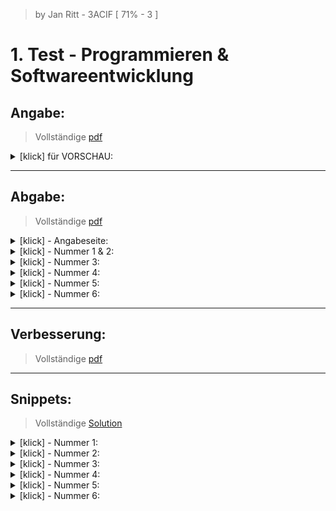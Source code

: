 <!-------------------------------------------------------------------  
 - MARKDOWN - Cheatsheets:  
    Getting started:
      https://docs.github.com/en/get-started/writing-on-github/getting-started-with-writing-and-formatting-on-github/quickstart-for-writing-on-github
    Basic github formatting syntax:  
      https://docs.github.com/en/get-started/writing-on-github/getting-started-with-writing-and-formatting-on-github/basic-writing-and-formatting-syntax
 ------------------------------------------------------------------->

   > by Jan Ritt - 3ACIF    [ 71% - 3 ]
 
# 1. Test - Programmieren & Softwareentwicklung
## **Angabe**:  
> Vollständige [pdf](https://github.com/IxI-Enki/Test-pose-001/blob/main/Angabe/Test-pose-001%20--%20Angabe(leer).pdf)
<details>
  <summary> [klick] für VORSCHAU: </summary> 
  
  ![Angabe(leer)](https://github.com/IxI-Enki/Test-pose-001/assets/138018029/beebd258-8039-46b8-9a81-5f2923e65dd2)

</details>

-------------------------------  

<!------------------------------------------------->
## **Abgabe**:  
> Vollständige [pdf](https://github.com/IxI-Enki/Test-pose-001/blob/main/Abgabe/Test-pose-001.pdf)  

<details>
  <summary> [klick] - Angabeseite: </summary>  

 ![Angabe](https://github.com/IxI-Enki/Test-pose-001/blob/main/Abgabe/Test-pose-001%20--%20Angabe.jpg)  
 
</details>

<!-- -->

<details>
  <summary> [klick] - Nummer 1 & 2: </summary>    
 
 ![Seite 1](https://github.com/IxI-Enki/Test-pose-001/blob/main/Abgabe/Test-pose-001%20--%20Seite%20(1).jpg)
  
</details>

<!-- -->

<details>
  <summary> [klick] - Nummer 3: </summary>  

![Seite 2](https://github.com/IxI-Enki/Test-pose-001/blob/main/Abgabe/Test-pose-001%20--%20Seite%20(2).jpg) 
  
</details>

<!-- -->

<details>
  <summary> [klick] - Nummer 4: </summary>  

 ![Seite 5](https://github.com/IxI-Enki/Test-pose-001/blob/main/Abgabe/Test-pose-001%20--%20Seite%20(5).jpg)
  
</details>

<!-- -->

<details>
  <summary> [klick] - Nummer 5: </summary>  

 ![Seite 3](https://github.com/IxI-Enki/Test-pose-001/blob/main/Abgabe/Test-pose-001%20--%20Seite%20(3).jpg)
  
</details>

<!-- -->

<details>
  <summary> [klick] - Nummer 6: </summary>  

 ![Seite 4](https://github.com/IxI-Enki/Test-pose-001/blob/main/Abgabe/Test-pose-001%20--%20Seite%20(4).jpg)
  
</details>

-------------------------------  

<!------------------------------------------------->
## **Verbesserung**:  
> Vollständige [pdf]( )



-------------------------------  

<!------------------------------------------------->

## **Snippets**:  
> Vollständige [Solution](https://github.com/IxI-Enki/Test-pose-001/tree/main/Solution)
<details>
  <summary> [klick] - Nummer 1: </summary>  

```c#
/* DECLARE VARIABLES */
            double x,y, z;

/* CALCULATION ------------------------  // TEST ARGUMENTS */
            if ((x == y && x != z) ||    //    x IS y AND NOT z  OR ..
                (x == z && x != y) ||    //    x IS z AND NOT y  OR ..
                (y == z && y != x))      //    y IS z AND NOT x  
            { // if ONE ARGUEMENT is TRUE
/* OUT */       Console.Write("\n Genau 2 Werte sind gleich.");
            }
            else
            { // if ALL ARGUMENTS are FALSE
/* OUT */       Console.Write("\n Es sind nicht genau 2 Werte gleich.");
            }
```  
</details>

<!-- -->

<details>
  <summary> [klick] - Nummer 2: </summary>  

```c#
/* DECLARE VARIABLES */
            double a, b, c,
                   swap;
/* CALCULATION */
            if (a < b)      // SWAP a & b IF b is bigger
            {  swap = a;
               a = b;
               b = swap;
            }
            if (a < c)      // SWAP a & c IF c is bigger
            {  swap = a;
               a = c;
               c = swap;
            }
            if (b < c)      // SWAP b & c IF c is bigger
            {  swap = b;
               b = c;
               c = swap;
            }
/* OUT */   Console.Write($"\n Absteigende Reihenfolge:" +
                          $"\n {a}" +
                          $"\n {b}" +
                          $"\n {c}");
```  
</details>

<!-- -->

<details>
  <summary> [klick] - Nummer 3: </summary>  

```c#
/* DECLARE VARIABLES */
            int month, days;
/* CALCULATION */
            switch (month)
            {   case 1:        // January
                case 3:        // March
                case 5:        // May
                case 7:        // July
                case 8:        // August
                case 10:       // October
                case 12:       // December
                    days = 31;
                    break;
                case 4:        // April
                case 6:        // June
                case 9:        // September
                case 11:       // November
                    days = 30;
                    break;
                case 2:        // February
                    days = 28; // Assuming no leap year for simplicity
                    break;
                default:
                    Console.Write("\nAbbruch\n");
                    return;
            }
/* OUT */   Console.Write($"\n Der {month}. Monat hat {days} Tage.");
```  
</details>

<!-- -->

<details>
  <summary> [klick] - Nummer 4: </summary>  

```c#
 /* DECLARE VARIABLES */
            int x, y, a,
                shortA;
/* CALCULATION ------ original code ------------ */  
            if (x < 0 && y < 0)                  //
                a = x * y;                       //
            else if (x < 0)                      //
                a = x * (-y);                    // -------- x --------
            else if (y > 0)                      //  -1 | -1 |  1 |  1 
                a = (-x) * (-y);                 //
            else                                 // -------- y --------
                a = x * (-y);                    //  -1 |  1 | -1 |  1 

/* CALCULATION ------ shortened code ----------- */
            shortA = (x * y < 0) ? x * (-y) : x * y;  
/* OUT */   Console.Write($"\n [a]: {a}" +       // a 1 |  1 |  1 |  1 
                          $"\n [A]: {shortA}");  // A 1 |  1 |  1 |  1 
```  
</details>

<!-- -->

<details>
  <summary> [klick] - Nummer 5: </summary>  

```c#
/* DECLARE VARIABLES */
            int y, x,   j;
/* LOOP A */        y = 1; j = 1;
                    do
                    {   y = y + j;
                        j++;
/* A */             } while (y < 200);
/* NOT TERMINATED */

/* LOOP B */        x = 1; j = 20;
                    while (x+j < 100)
                    {   x = x + 3;
                        j--; j--;
/* B - TERMINATED */}
```  
</details>

<!-- -->

<details>
  <summary> [klick] - Nummer 6: </summary>  

```c#
/* DECLARE VARIABLES */
            int n, sum;
                sum = 0;
/* CALCULATION */
            while(n != 0)
            {   sum = sum + (n % 10);
                n = n / 10;
            }
/* OUT */   Console.Write($"\n Die Ziffernsumme der Zahl ist {sum}");
```  
</details>


</details>


  


